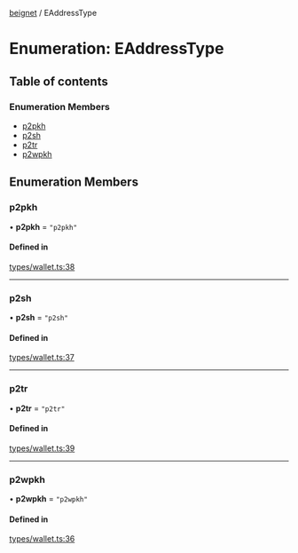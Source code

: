 [beignet](../README.md) / EAddressType

# Enumeration: EAddressType

## Table of contents

### Enumeration Members

- [p2pkh](EAddressType.md#p2pkh)
- [p2sh](EAddressType.md#p2sh)
- [p2tr](EAddressType.md#p2tr)
- [p2wpkh](EAddressType.md#p2wpkh)

## Enumeration Members

### p2pkh

• **p2pkh** = ``"p2pkh"``

#### Defined in

[types/wallet.ts:38](https://github.com/synonymdev/beignet/blob/0e5dd24/src/types/wallet.ts#L38)

___

### p2sh

• **p2sh** = ``"p2sh"``

#### Defined in

[types/wallet.ts:37](https://github.com/synonymdev/beignet/blob/0e5dd24/src/types/wallet.ts#L37)

___

### p2tr

• **p2tr** = ``"p2tr"``

#### Defined in

[types/wallet.ts:39](https://github.com/synonymdev/beignet/blob/0e5dd24/src/types/wallet.ts#L39)

___

### p2wpkh

• **p2wpkh** = ``"p2wpkh"``

#### Defined in

[types/wallet.ts:36](https://github.com/synonymdev/beignet/blob/0e5dd24/src/types/wallet.ts#L36)
